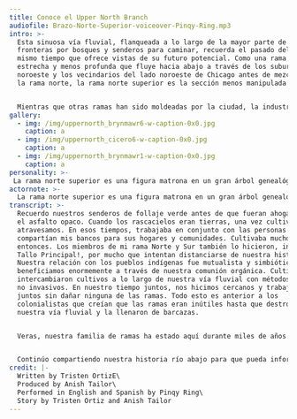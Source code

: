 ```yaml
---
title: Conoce el Upper North Branch
audiofile: Brazo-Norte-Superior-voiceover-Pinqy-Ring.mp3
intro: >-
  Esta sinuosa vía fluvial, flanqueada a lo largo de la mayor parte de sus
  fronteras por bosques y senderos para caminar, recuerda el pasado del río al
  mismo tiempo que ofrece vistas de su futuro potencial. Como una rama más
  estrecha y menos profunda que fluye hacia abajo a través de los suburbios del
  noroeste y los vecindarios del lado noroeste de Chicago antes de mezclarse con
  la rama norte, la rama norte superior es la sección menos manipulada del río.


  Mientras que otras ramas han sido moldeadas por la ciudad, la industria de las barcazas y el descarado crecimiento capitalista, la menor estatura y la distancia de los canales de Upper North Branch le permiten preservar la naturaleza salvaje y los recuerdos de la cuenca del río. Sin embargo, se han realizado algunos trabajos, incluido un nuevo túnel de alcantarillado construido en Jefferson Park en 2014 que se conecta con el túnel profundo, desviando las aguas de la inundación desde los sótanos de las casas hacia el proyecto de ingeniería interminable, pero no sin fondos. Las comunidades que rodean el Upper North Branch van desde pueblos indígenas arraigados en lugares como Albany Park y North Park hasta bastiones de blancura que se fortalecen en lugares como Forest Glen y Norwood Park.
gallery:
  - img: /img/uppernorth_brynmawr6-w-caption-0x0.jpg
    caption: a
  - img: /img/uppernorth_cicero6-w-caption-0x0.jpg
    caption: a
  - img: /img/uppernorth_brynmawr1-w-caption-0x0.jpg
    caption: a
personality: >-
 La rama norte superior es una figura matrona en un gran árbol genealógico. No tiene hijos biológicos, pero sirve como figura materna para todos los jóvenes de la red familiar. Conoce a tu madre desde antes de que tú nacieras y puede contarte historias que tu madre nunca mencionaría. Tiene mucho conocimiento institucional del árbol genealógico. La rama norte superior conoce profundamente todas las otras ramas. Todas las otras ramas han olvidado de dónde vienen, se han desconectado de su identidad y han cambiado. Sin embargo, Upper North Branch sabe quien es en realidad. Ella anima a los jóvenes a permanecer fieles y auténticos.
actornote: >-
  La rama norte superior es una figura matrona en un gran árbol genealógico. No tiene hijos biológicos, pero sirve como figura materna para todos los jóvenes de la red familiar. Conoce a tu madre desde antes de que tú nacieras y puede contarte historias que tu madre nunca mencionaría. Tiene mucho conocimiento institucional del árbol genealógico. La rama norte superior conoce profundamente todas las otras ramas. Todas las otras ramas han olvidado de dónde vienen, se han desconectado de su identidad y han cambiado. Sin embargo, Upper North Branch sabe quien es en realidad. Ella anima a los jóvenes a permanecer fieles y auténticos.
transcript: >-
  Recuerdo nuestros senderos de follaje verde antes de que fueran ahogados por
  el asfalto opaco. Cuando los rascacielos eran tierras, una vez cultivamos y
  atravesamos. En esos tiempos, trabajaba en conjunto con las personas que
  compartían mis bancos para sus hogares y comunidades. Cultivaba mucho en ese
  entonces. Los miembros de mi rama Norte y Sur también lo hicieron, incluso el
  Tallo Principal!, por mucho que intentan distanciarse de nuestra historia.
  Nuestra relación con los pueblos indígenas fue mutualista y simbiótica. Nos
  beneficiamos enormemente a través de nuestra comunión orgánica. Cultivaron e
  intercambiaron cultivos a lo largo de nuestra vía fluvial con métodos suaves y
  no invasivos. En nuestro tiempo juntos, nos hicimos cercanos y trabajamos
  juntos sin dañar ninguna de las ramas. Todo esto es anterior a los
  colonialistas que creían que las ramas eran inútiles hasta que destrozaron
  nuestra vía fluvial y la llenaron de barcazas.


  Veras, nuestra familia de ramas ha estado aquí durante miles de años. Nuestra historia comienza antes del asentamiento colonial. Sin embargo, nuestra historia se cuenta como si comenzara cuando el Canal de la costa norte y el Canal Sanitario y Naval irrumpieron en nuestra comunidad. Muchos están equivocados y mal informados al pensar que siempre hemos mirado de esta manera y que los canales siempre han estado aquí. Estos conceptos erróneos confunden nuestra historia de la misma manera que lo hicieron con nuestros cursos de agua a través de la contaminación y la destrucción. He podido mantener mi apariencia relativamente fresca a lo largo del tiempo sin una gran contaminación. Lamentablemente, el resto de la familia ha sido subyugada por los canales. La Rama Sur está invadida por corredores industriales, ya que habla en contra del sistema que continúa arrasando con nuestra historia.


  Continúo compartiendo nuestra historia río abajo para que pueda informar a las personas sobre nuestra familia de vías fluviales y los aliento a defender nuestra comunidad. Solo abrazando nuestro pasado y nuestro verdadero yo, lograremos un futuro mejor para todos nosotros.
credit: |-
  Written by Tristen OrtizE\
  Produced by Anish Tailor\
  Performed in English and Spanish by Pinqy Ring\
  Story by Tristen Ortiz and Anish Tailor
---
```

